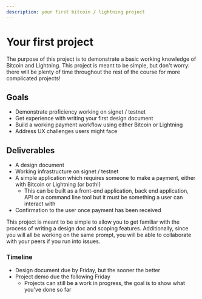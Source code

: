 ```yaml
---
description: your first bitcoin / lightning project
---
```


# Your first project

The purpose of this project is to demonstrate a basic working knowledge of Bitcoin and Lightning. This project is meant to be simple, but don't worry: there will be plenty of time throughout the rest of the course for more complicated projects!

## Goals

* Demonstrate proficiency working on signet / testnet
* Get experience with writing your first design document
* Build a working payment workflow using either Bitcoin or Lightning
* Address UX challenges users might face

## Deliverables

* A design document
* Working infrastructure on signet / testnet
* A simple application which requires someone to make a payment, either with Bitcoin or Lightning (or both!)
  * This can be built as a front-end application, back end application, API or a command line tool but it must be something a user can interact with
* Confirmation to the user once payment has been received

This project is meant to be simple to allow you to get familiar with the process of writing a design doc and scoping features. Additionally, since you will all be working on the same prompt, you will be able to collaborate with your peers if you run into issues.

### Timeline

* Design document due by Friday, but the sooner the better
* Project demo due the following Friday
  * Projects can still be a work in progress, the goal is to show what you've done so far
